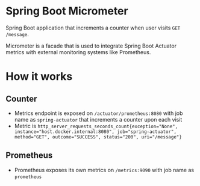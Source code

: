 # Spring Boot Micrometer

Spring Boot application that increments a counter when user visits `GET /message`.

Micrometer is a facade that is used to integrate Spring Boot Actuator metrics with external monitoring systems like Prometheus.

# How it works
## Counter
- Metrics endpoint is exposed on `/actuator/prometheus:8080` with job name as `spring-actuator` that increments a counter upon each visit
- Metric is `http_server_requests_seconds_count{exception="None", instance="host.docker.internal:8080", job="spring-actuator", method="GET", outcome="SUCCESS", status="200", uri="/message"}`

## Prometheus
- Prometheus exposes its own metrics on `/metrics:9090` with job name as `prometheus`

